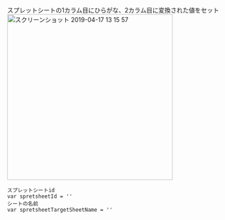 スプレットシートの1カラム目にひらがな、2カラム目に変換された値をセット
<img width="382" alt="スクリーンショット 2019-04-17 13 15 57" src="https://user-images.githubusercontent.com/38547824/56260839-baeedd00-6113-11e9-9ef9-64e598c17267.png">
```
スプレットシートid
var spretsheetId = ''
シートの名前
var spretsheetTargetSheetName = ''
```
